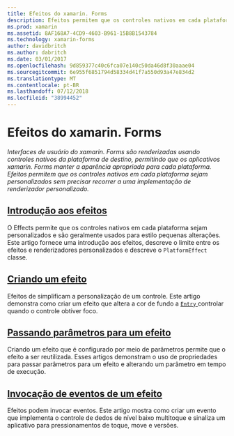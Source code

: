 ```yaml
---
title: Efeitos do xamarin. Forms
description: Efeitos permitem que os controles nativos em cada plataforma sejam personalizados sem precisar recorrer a uma implementação de renderizador personalizado.
ms.prod: xamarin
ms.assetid: 8AF168A7-4CD9-4603-B961-15B8B1543784
ms.technology: xamarin-forms
author: davidbritch
ms.author: dabritch
ms.date: 03/01/2017
ms.openlocfilehash: 9d859377c40c6fca07e140c50da46d8f30aaae04
ms.sourcegitcommit: 6e955f6851794d58334d41f7a550d93a47e834d2
ms.translationtype: MT
ms.contentlocale: pt-BR
ms.lasthandoff: 07/12/2018
ms.locfileid: "38994452"
---
```

# <a name="xamarinforms-effects"></a>Efeitos do xamarin. Forms

_Interfaces de usuário do xamarin. Forms são renderizadas usando controles nativos da plataforma de destino, permitindo que os aplicativos xamarin. Forms manter a aparência apropriada para cada plataforma. Efeitos permitem que os controles nativos em cada plataforma sejam personalizados sem precisar recorrer a uma implementação de renderizador personalizado._

## <a name="introduction-to-effectsintroductionmd"></a>[Introdução aos efeitos](introduction.md)

O Effects permite que os controles nativos em cada plataforma sejam personalizados e são geralmente usados para estilo pequenas alterações. Este artigo fornece uma introdução aos efeitos, descreve o limite entre os efeitos e renderizadores personalizados e descreve o `PlatformEffect` classe.

## <a name="creating-an-effectcreatingmd"></a>[Criando um efeito](creating.md)

Efeitos de simplificam a personalização de um controle. Este artigo demonstra como criar um efeito que altera a cor de fundo a [ `Entry` ](xref:Xamarin.Forms.Entry) controlar quando o controle obtiver foco.

## <a name="passing-parameters-to-an-effectpassing-parametersindexmd"></a>[Passando parâmetros para um efeito](passing-parameters/index.md)

Criando um efeito que é configurado por meio de parâmetros permite que o efeito a ser reutilizada. Esses artigos demonstram o uso de propriedades para passar parâmetros para um efeito e alterando um parâmetro em tempo de execução.

## <a name="invoking-events-from-an-effecttouch-trackingmd"></a>[Invocação de eventos de um efeito](touch-tracking.md)

Efeitos podem invocar eventos. Este artigo mostra como criar um evento que implementa o controle de dedos de nível baixo multitoque e sinaliza um aplicativo para pressionamentos de toque, move e versões.
